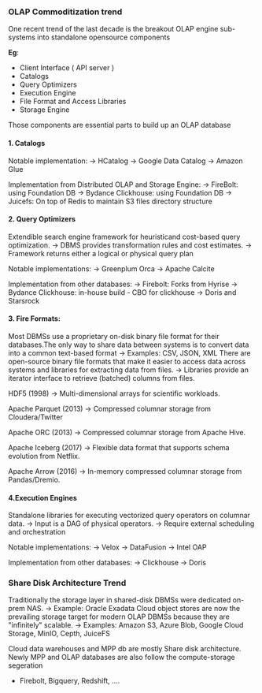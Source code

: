 ### OLAP Commoditization trend

One recent trend of the last decade is the breakout
OLAP engine sub-systems into standalone opensource components

**Eg**: 
- Client Interface ( API server )
- Catalogs
- Query Optimizers
- Execution Engine
- File Format and Access Libraries
- Storage Engine

Those components are essential parts to build up an OLAP database

#### 1. Catalogs

Notable implementation:
→ HCatalog
→ Google Data Catalog
→ Amazon Glue

Implementation from Distributed OLAP and Storage Engine:
→ FireBolt: using Foundation DB
→ Bydance Clickhouse: using Foundation DB
→ Juicefs: On top of Redis to maintain S3 files directory structure

#### 2. Query Optimizers

Extendible search engine framework for heuristicand cost-based query optimization.
→ DBMS provides transformation rules and cost estimates.
→ Framework returns either a logical or physical query plan

Notable implementations:
→ Greenplum Orca
→ Apache Calcite

Implementation from other databases:
→ Firebolt: Forks from Hyrise
→ Bydance Clickhouse: in-house build - CBO for clickhouse
→ Doris and Starsrock

#### 3. Fire Formats:
Most DBMSs use a proprietary on-disk binary file
format for their databases.The only way to share
data between systems is to convert data into a
common text-based format
→ Examples: CSV, JSON, XML
There are open-source binary file formats that make
it easier to access data across systems and libraries
for extracting data from files.
→ Libraries provide an iterator interface to retrieve (batched)
columns from files.

HDF5 (1998)
→ Multi-dimensional arrays for
scientific workloads.
  
Apache Parquet (2013)
→ Compressed columnar storage from
Cloudera/Twitter

Apache ORC (2013)
→ Compressed columnar storage from
Apache Hive.

Apache Iceberg (2017)
→ Flexible data format that supports
schema evolution from Netflix.

Apache Arrow (2016)
→ In-memory compressed columnar
storage from Pandas/Dremio.

#### 4.Execution Engines
Standalone libraries for executing vectorized query
operators on columnar data.
→ Input is a DAG of physical operators.
→ Require external scheduling and orchestration

Notable implementations:
→ Velox
→ DataFusion
→ Intel OAP

Implementation from other databases:
→ Clickhouse
→ Doris


### Share Disk Architecture Trend

Traditionally the storage layer in shared-disk
DBMSs were dedicated on-prem NAS.
→ Example: Oracle Exadata
Cloud object stores are now the prevailing storage
target for modern OLAP DBMSs because they are
"infinitely" scalable.
→ Examples: Amazon S3, Azure Blob, Google Cloud Storage, MinIO, Cepth, JuiceFS

Cloud data warehouses and MPP db are mostly Share disk architecture. 
Newly MPP and OLAP databases are also follow the compute-storage segeration
- Firebolt, Bigquery, Redshift, ....
